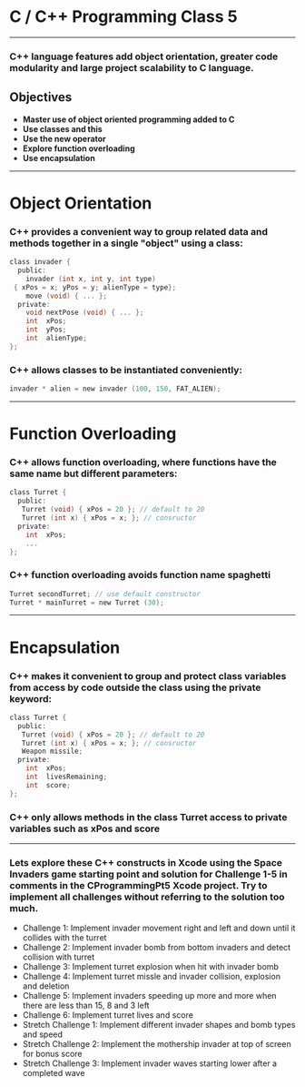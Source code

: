 # C / C++ Programming Class 5

---
### C++ language features add object orientation, greater code modularity and large project scalability to C language.
## Objectives
- **Master use of object oriented programming added to C**
- **Use classes and this**
- **Use the new operator**
- **Explore function overloading**
- **Use encapsulation**

---
# Object Orientation
### C++ provides a convenient way to group related data and methods together in a single "object" using a class:
```c
class invader {
  public:
    invader (int x, int y, int type)
 { xPos = x; yPos = y; alienType = type};
    move (void) { ... };
  private:
    void nextPose (void) { ... };
    int  xPos;
    int  yPos;
    int  alienType;
};
```
### C++ allows classes to be instantiated conveniently:
```c 
invader * alien = new invader (100, 150, FAT_ALIEN);
```

---
# Function Overloading
### C++ allows function overloading, where functions have the same name but different parameters:
```c
class Turret {
  public:
   Turret (void) { xPos = 20 }; // default to 20
   Turret (int x) { xPos = x; }; // consructor
  private:
    int  xPos;
    ...
};
```
### C++ function overloading avoids function name spaghetti
```c
Turret secondTurret; // use default constructor
Turret * mainTurret = new Turret (30);
```

---
# Encapsulation
### C++ makes it convenient to group and protect class variables from access by code outside the class using the private keyword:
```c
class Turret {
  public:
   Turret (void) { xPos = 20 }; // default to 20
   Turret (int x) { xPos = x; }; // consructor
   Weapon missile;
  private:
    int  xPos;
    int  livesRemaining;
    int  score;
};
```
### C++ only allows methods in the class Turret access to private variables such as xPos and score

---
### Lets explore these C++ constructs in Xcode using the Space Invaders game starting point and solution for Challenge 1-5 in comments in the CProgrammingPt5 Xcode project.  Try to implement all challenges without referring to the solution too much.
- Challenge 1: Implement invader movement right and left and down until it collides with the turret
- Challenge 2: Implement invader bomb from bottom invaders and detect collision with turret
- Challenge 3: Implement turret explosion when hit with invader bomb
- Challenge 4: Implement turret missle and invader collision, explosion and deletion
- Challenge 5: Implement invaders speeding up more and more when there are less than 15, 8 and 3 left
- Challenge 6: Implement turret lives and score
- Stretch Challenge 1: Implement different invader shapes and bomb types and speed
- Stretch Challenge 2: Implement the mothership invader at top of screen for bonus score
- Stretch Challenge 3: Implement invader waves starting lower after a completed wave